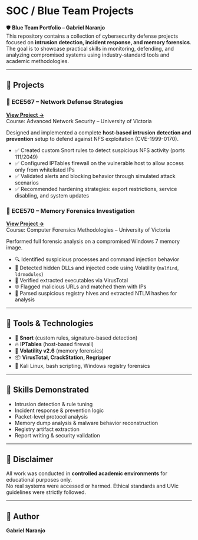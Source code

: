 # SOC / Blue Team Projects

🛡️ **Blue Team Portfolio – Gabriel Naranjo**  
This repository contains a collection of cybersecurity defense projects focused on **intrusion detection, incident response, and memory forensics**. The goal is to showcase practical skills in monitoring, defending, and analyzing compromised systems using industry-standard tools and academic methodologies.

---

## 📁 Projects

### 🔹 ECE567 – Network Defense Strategies  
**[View Project →](./ECE567-Defense-Strategies)**  
Course: Advanced Network Security – University of Victoria  

Designed and implemented a complete **host-based intrusion detection and prevention** setup to defend against NFS exploitation (CVE-1999-0170).  
- ✅ Created custom Snort rules to detect suspicious NFS activity (ports 111/2049)
- ✅ Configured IPTables firewall on the vulnerable host to allow access only from whitelisted IPs
- ✅ Validated alerts and blocking behavior through simulated attack scenarios
- ✅ Recommended hardening strategies: export restrictions, service disabling, and system updates

### 🔹 ECE570 – Memory Forensics Investigation  
**[View Project →](./ECE570-Memory-Forensics-Investigation)**  
Course: Computer Forensics Methodologies – University of Victoria  

Performed full forensic analysis on a compromised Windows 7 memory image.  
- 🔍 Identified suspicious processes and command injection behavior  
- 🧠 Detected hidden DLLs and injected code using Volatility (`malfind`, `ldrmodules`)  
- 🧪 Verified extracted executables via VirusTotal  
- 🌐 Flagged malicious URLs and matched them with IPs  
- 🧾 Parsed suspicious registry hives and extracted NTLM hashes for analysis  

---

## 🧰 Tools & Technologies

- 🐍 **Snort** (custom rules, signature-based detection)  
- 🔥 **IPTables** (host-based firewall)  
- 🧠 **Volatility v2.6** (memory forensics)  
- 📦 **VirusTotal, CrackStation, Regripper**  
- 🐧 Kali Linux, bash scripting, Windows registry forensics

---

## 🧠 Skills Demonstrated

- Intrusion detection & rule tuning  
- Incident response & prevention logic  
- Packet-level protocol analysis  
- Memory dump analysis & malware behavior reconstruction  
- Registry artifact extraction  
- Report writing & security validation

---

## 📌 Disclaimer

All work was conducted in **controlled academic environments** for educational purposes only.  
No real systems were accessed or harmed. Ethical standards and UVic guidelines were strictly followed.

---

## 👤 Author

**Gabriel Naranjo**  
